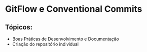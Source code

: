 # GitFlow e Conventional Commits

## Tópicos:
- Boas Práticas de Desenvolvimento e Documentação
- Criação do repositório individual